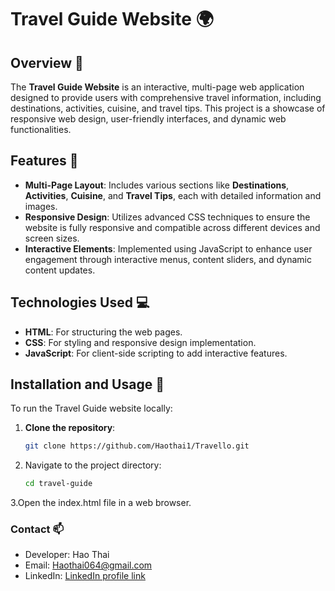 # Travel Guide Website 🌍

## Overview 📖
The **Travel Guide Website** is an interactive, multi-page web application designed to provide users with comprehensive travel information, including destinations, activities, cuisine, and travel tips. This project is a showcase of responsive web design, user-friendly interfaces, and dynamic web functionalities.

## Features 🌟
- **Multi-Page Layout**: Includes various sections like **Destinations**, **Activities**, **Cuisine**, and **Travel Tips**, each with detailed information and images.
- **Responsive Design**: Utilizes advanced CSS techniques to ensure the website is fully responsive and compatible across different devices and screen sizes.
- **Interactive Elements**: Implemented using JavaScript to enhance user engagement through interactive menus, content sliders, and dynamic content updates.

## Technologies Used 💻
- **HTML**: For structuring the web pages.
- **CSS**: For styling and responsive design implementation.
- **JavaScript**: For client-side scripting to add interactive features.

## Installation and Usage 🔧
To run the Travel Guide website locally:
1. **Clone the repository**:
   ```bash
   git clone https://github.com/Haothai1/Travello.git
   ```
2. Navigate to the project directory:
   ```bash
   cd travel-guide
   ```
3.Open the index.html file in a web browser.

### Contact 📫
- Developer: Hao Thai
- Email: Haothai064@gmail.com
- LinkedIn: [LinkedIn profile link](https://www.linkedin.com/in/haothai/)
